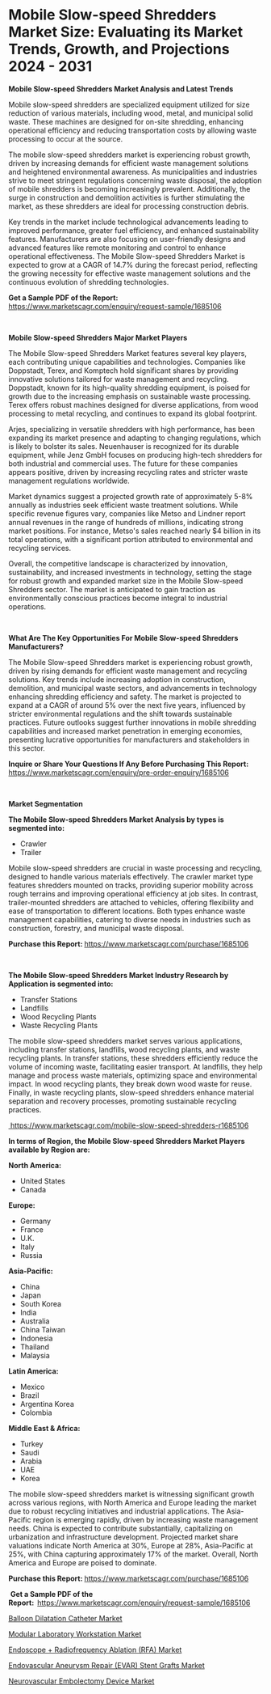 <p><h1>Mobile Slow-speed Shredders Market Size: Evaluating its Market Trends, Growth, and Projections 2024 - 2031</h1></p><p><strong>Mobile Slow-speed Shredders Market Analysis and Latest Trends</strong></p>
<p><p>Mobile slow-speed shredders are specialized equipment utilized for size reduction of various materials, including wood, metal, and municipal solid waste. These machines are designed for on-site shredding, enhancing operational efficiency and reducing transportation costs by allowing waste processing to occur at the source.</p><p>The mobile slow-speed shredders market is experiencing robust growth, driven by increasing demands for efficient waste management solutions and heightened environmental awareness. As municipalities and industries strive to meet stringent regulations concerning waste disposal, the adoption of mobile shredders is becoming increasingly prevalent. Additionally, the surge in construction and demolition activities is further stimulating the market, as these shredders are ideal for processing construction debris.</p><p>Key trends in the market include technological advancements leading to improved performance, greater fuel efficiency, and enhanced sustainability features. Manufacturers are also focusing on user-friendly designs and advanced features like remote monitoring and control to enhance operational effectiveness. The Mobile Slow-speed Shredders Market is expected to grow at a CAGR of 14.7% during the forecast period, reflecting the growing necessity for effective waste management solutions and the continuous evolution of shredding technologies.</p></p>
<p><strong>Get a Sample PDF of the Report:&nbsp;</strong> <a href="https://www.marketscagr.com/enquiry/request-sample/1685106?utm_campaign=1564&utm_medium=2&utm_source=Github&utm_content=ia&utm_term=16102024&utm_id=mobile-slow-speed-shredders">https://www.marketscagr.com/enquiry/request-sample/1685106</a></p>
<p>&nbsp;</p>
<p><strong>Mobile Slow-speed Shredders Major Market Players</strong></p>
<p><p>The Mobile Slow-speed Shredders Market features several key players, each contributing unique capabilities and technologies. Companies like Doppstadt, Terex, and Komptech hold significant shares by providing innovative solutions tailored for waste management and recycling. Doppstadt, known for its high-quality shredding equipment, is poised for growth due to the increasing emphasis on sustainable waste processing. Terex offers robust machines designed for diverse applications, from wood processing to metal recycling, and continues to expand its global footprint.</p><p>Arjes, specializing in versatile shredders with high performance, has been expanding its market presence and adapting to changing regulations, which is likely to bolster its sales. Neuenhauser is recognized for its durable equipment, while Jenz GmbH focuses on producing high-tech shredders for both industrial and commercial uses. The future for these companies appears positive, driven by increasing recycling rates and stricter waste management regulations worldwide.</p><p>Market dynamics suggest a projected growth rate of approximately 5-8% annually as industries seek efficient waste treatment solutions. While specific revenue figures vary, companies like Metso and Lindner report annual revenues in the range of hundreds of millions, indicating strong market positions. For instance, Metso's sales reached nearly $4 billion in its total operations, with a significant portion attributed to environmental and recycling services. </p><p>Overall, the competitive landscape is characterized by innovation, sustainability, and increased investments in technology, setting the stage for robust growth and expanded market size in the Mobile Slow-speed Shredders sector. The market is anticipated to gain traction as environmentally conscious practices become integral to industrial operations.</p></p>
<p>&nbsp;</p>
<p><strong>What Are The Key Opportunities For Mobile Slow-speed Shredders Manufacturers?</strong></p>
<p><p>The Mobile Slow-speed Shredders market is experiencing robust growth, driven by rising demands for efficient waste management and recycling solutions. Key trends include increasing adoption in construction, demolition, and municipal waste sectors, and advancements in technology enhancing shredding efficiency and safety. The market is projected to expand at a CAGR of around 5% over the next five years, influenced by stricter environmental regulations and the shift towards sustainable practices. Future outlooks suggest further innovations in mobile shredding capabilities and increased market penetration in emerging economies, presenting lucrative opportunities for manufacturers and stakeholders in this sector.</p></p>
<p><strong>Inquire or Share Your Questions If Any Before Purchasing This Report:</strong> <a href="https://www.marketscagr.com/enquiry/pre-order-enquiry/1685106?utm_campaign=1564&utm_medium=2&utm_source=Github&utm_content=ia&utm_term=16102024&utm_id=mobile-slow-speed-shredders">https://www.marketscagr.com/enquiry/pre-order-enquiry/1685106</a></p>
<p>&nbsp;</p>
<p><strong>Market Segmentation</strong></p>
<p><strong>The Mobile Slow-speed Shredders Market Analysis by types is segmented into:</strong></p>
<p><ul><li>Crawler</li><li>Trailer</li></ul></p>
<p><p>Mobile slow-speed shredders are crucial in waste processing and recycling, designed to handle various materials effectively. The crawler market type features shredders mounted on tracks, providing superior mobility across rough terrains and improving operational efficiency at job sites. In contrast, trailer-mounted shredders are attached to vehicles, offering flexibility and ease of transportation to different locations. Both types enhance waste management capabilities, catering to diverse needs in industries such as construction, forestry, and municipal waste disposal.</p></p>
<p><strong>Purchase this Report:&nbsp;</strong><a href="https://www.marketscagr.com/purchase/1685106?utm_campaign=1564&utm_medium=2&utm_source=Github&utm_content=ia&utm_term=16102024&utm_id=mobile-slow-speed-shredders">https://www.marketscagr.com/purchase/1685106</a></p>
<p>&nbsp;</p>
<p><strong>The Mobile Slow-speed Shredders Market Industry Research by Application is segmented into:</strong></p>
<p><ul><li>Transfer Stations</li><li>Landfills</li><li>Wood Recycling Plants</li><li>Waste Recycling Plants</li></ul></p>
<p><p>The mobile slow-speed shredders market serves various applications, including transfer stations, landfills, wood recycling plants, and waste recycling plants. In transfer stations, these shredders efficiently reduce the volume of incoming waste, facilitating easier transport. At landfills, they help manage and process waste materials, optimizing space and environmental impact. In wood recycling plants, they break down wood waste for reuse. Finally, in waste recycling plants, slow-speed shredders enhance material separation and recovery processes, promoting sustainable recycling practices.</p></p>
<p><a href="https://www.marketscagr.com/mobile-slow-speed-shredders-r1685106?utm_campaign=1564&utm_medium=2&utm_source=Github&utm_content=ia&utm_term=16102024&utm_id=mobile-slow-speed-shredders">&nbsp;https://www.marketscagr.com/mobile-slow-speed-shredders-r1685106</a></p>
<p><strong>In terms of Region, the Mobile Slow-speed Shredders Market Players available by Region are:</strong></p>
<p>
    <p> <strong> North America: </strong>
        <ul>
            <li>United States</li>
            <li>Canada</li>
        </ul>
        </p> 
    <p> <strong> Europe: </strong>
        <ul>
            <li>Germany</li>
            <li>France</li>
            <li>U.K.</li>
            <li>Italy</li>
            <li>Russia</li>
        </ul>
        </p> 
    <p> <strong> Asia-Pacific: </strong>
        <ul>
            <li>China</li>
            <li>Japan</li>
            <li>South Korea</li>
            <li>India</li>
            <li>Australia</li>
            <li>China Taiwan</li>
            <li>Indonesia</li>
            <li>Thailand</li>
            <li>Malaysia</li>
        </ul>
        </p> 
    <p> <strong> Latin America: </strong>
        <ul>
            <li>Mexico</li>
            <li>Brazil</li>
            <li>Argentina Korea</li>
            <li>Colombia</li>
        </ul>
        </p> 
    <p> <strong> Middle East & Africa: </strong>
        <ul>
            <li>Turkey</li>
            <li>Saudi</li>
            <li>Arabia</li>
            <li>UAE</li>
            <li>Korea</li>
        </ul>
    </p>
    </p>
<p><p>The mobile slow-speed shredders market is witnessing significant growth across various regions, with North America and Europe leading the market due to robust recycling initiatives and industrial applications. The Asia-Pacific region is emerging rapidly, driven by increasing waste management needs. China is expected to contribute substantially, capitalizing on urbanization and infrastructure development. Projected market share valuations indicate North America at 30%, Europe at 28%, Asia-Pacific at 25%, with China capturing approximately 17% of the market. Overall, North America and Europe are poised to dominate.</p></p>
<p><strong>Purchase this Report: </strong><a href="https://www.marketscagr.com/purchase/1685106?utm_campaign=1564&utm_medium=2&utm_source=Github&utm_content=ia&utm_term=16102024&utm_id=mobile-slow-speed-shredders">https://www.marketscagr.com/purchase/1685106</a></p>
<p>&nbsp;<strong>Get a Sample PDF of the Report:&nbsp;&nbsp;</strong><a href="https://www.marketscagr.com/enquiry/request-sample/1685106?utm_campaign=1564&utm_medium=2&utm_source=Github&utm_content=ia&utm_term=16102024&utm_id=mobile-slow-speed-shredders">https://www.marketscagr.com/enquiry/request-sample/1685106</a></p>
<p><strong></strong></p>
<p><p><a href="https://www.linkedin.com/pulse/balloon-dilatation-catheter-market-investigation-industry-evolution-y0gmf?trk=public_post_embed_feed-article-content&utm_campaign=1564&utm_medium=2&utm_source=Github&utm_content=ia&utm_term=16102024&utm_id=mobile-slow-speed-shredders">Balloon Dilatation Catheter Market</a></p><p><a href="https://www.linkedin.com/pulse/global-modular-laboratory-workstation-market-opportunities-challenges2024-67rnf?trk=public_post_embed_feed-article-content&utm_campaign=1564&utm_medium=2&utm_source=Github&utm_content=ia&utm_term=16102024&utm_id=mobile-slow-speed-shredders">Modular Laboratory Workstation Market</a></p><p><a href="https://www.linkedin.com/pulse/future-trends-global-endoscope-radiofrequency-ablation-rfa-market-dnzbf?trk=public_post_embed_feed-article-content&utm_campaign=1564&utm_medium=2&utm_source=Github&utm_content=ia&utm_term=16102024&utm_id=mobile-slow-speed-shredders">Endoscope + Radiofrequency Ablation (RFA) Market</a></p><p><a href="https://www.linkedin.com/pulse/endovascular-aneurysm-repair-evar-stent-grafts-value-chain-analysis-z5uof?trk=public_post_embed_feed-article-content&utm_campaign=1564&utm_medium=2&utm_source=Github&utm_content=ia&utm_term=16102024&utm_id=mobile-slow-speed-shredders">Endovascular Aneurysm Repair (EVAR) Stent Grafts Market</a></p><p><a href="https://www.linkedin.com/pulse/neurovascular-embolectomy-device-market-research-report-exploring-ts3ce?utm_campaign=1564&utm_medium=2&utm_source=Github&utm_content=ia&utm_term=16102024&utm_id=mobile-slow-speed-shredders">Neurovascular Embolectomy Device Market</a></p></p>